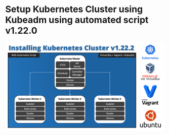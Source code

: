 
<h1>Setup Kubernetes Cluster using Kubeadm using automated script v1.22.0</h1>

![Setup Kubernetes Cluster](/setup-k8s/vagrant-kubeadm/Thumbnail.png "Setup Kubernetes Cluster")
